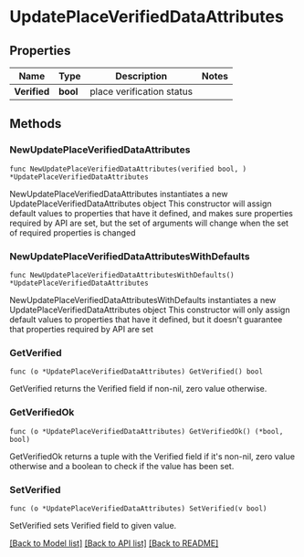 # UpdatePlaceVerifiedDataAttributes

## Properties

Name | Type | Description | Notes
------------ | ------------- | ------------- | -------------
**Verified** | **bool** | place verification status | 

## Methods

### NewUpdatePlaceVerifiedDataAttributes

`func NewUpdatePlaceVerifiedDataAttributes(verified bool, ) *UpdatePlaceVerifiedDataAttributes`

NewUpdatePlaceVerifiedDataAttributes instantiates a new UpdatePlaceVerifiedDataAttributes object
This constructor will assign default values to properties that have it defined,
and makes sure properties required by API are set, but the set of arguments
will change when the set of required properties is changed

### NewUpdatePlaceVerifiedDataAttributesWithDefaults

`func NewUpdatePlaceVerifiedDataAttributesWithDefaults() *UpdatePlaceVerifiedDataAttributes`

NewUpdatePlaceVerifiedDataAttributesWithDefaults instantiates a new UpdatePlaceVerifiedDataAttributes object
This constructor will only assign default values to properties that have it defined,
but it doesn't guarantee that properties required by API are set

### GetVerified

`func (o *UpdatePlaceVerifiedDataAttributes) GetVerified() bool`

GetVerified returns the Verified field if non-nil, zero value otherwise.

### GetVerifiedOk

`func (o *UpdatePlaceVerifiedDataAttributes) GetVerifiedOk() (*bool, bool)`

GetVerifiedOk returns a tuple with the Verified field if it's non-nil, zero value otherwise
and a boolean to check if the value has been set.

### SetVerified

`func (o *UpdatePlaceVerifiedDataAttributes) SetVerified(v bool)`

SetVerified sets Verified field to given value.



[[Back to Model list]](../README.md#documentation-for-models) [[Back to API list]](../README.md#documentation-for-api-endpoints) [[Back to README]](../README.md)


